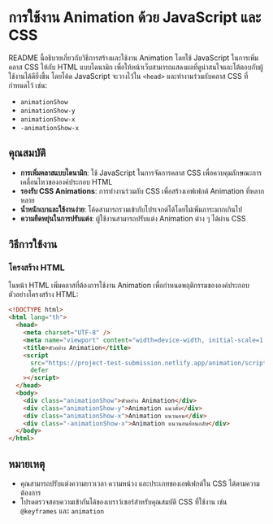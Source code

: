 # การใช้งาน Animation ด้วย JavaScript และ CSS

README นี้อธิบายเกี่ยวกับวิธีการสร้างและใช้งาน Animation โดยใช้ JavaScript ในการเพิ่มคลาส CSS ให้กับ HTML แบบไดนามิก เพื่อให้หน้าเว็บสามารถแสดงผลที่ดูน่าสนใจและโต้ตอบกับผู้ใช้งานได้ดียิ่งขึ้น โดยโค้ด JavaScript จะวางไว้ใน `<head>` และทำงานร่วมกับคลาส CSS ที่กำหนดไว้ เช่น:

- `animationShow`
- `animationShow-y`
- `animationShow-x`
- `-animationShow-x`

## คุณสมบัติ

- **การเพิ่มคลาสแบบไดนามิก**: ใช้ JavaScript ในการจัดการคลาส CSS เพื่อควบคุมลักษณะการเคลื่อนไหวขององค์ประกอบ HTML
- **รองรับ CSS Animations**: การทำงานร่วมกับ CSS เพื่อสร้างเอฟเฟกต์ Animation ที่หลากหลาย
- **น้ำหนักเบาและใช้งานง่าย**: โค้ดสามารถรวมเข้ากับโปรเจกต์ได้โดยไม่เพิ่มภาระมากเกินไป
- **ความยืดหยุ่นในการปรับแต่ง**: ผู้ใช้งานสามารถปรับแต่ง Animation ต่าง ๆ ได้ผ่าน CSS

## วิธีการใช้งาน

### โครงสร้าง HTML

ในหน้า HTML เพิ่มคลาสที่ต้องการใช้งาน Animation เพื่อกำหนดพฤติกรรมขององค์ประกอบ ตัวอย่างโครงสร้าง HTML:

```html
<!DOCTYPE html>
<html lang="th">
  <head>
    <meta charset="UTF-8" />
    <meta name="viewport" content="width=device-width, initial-scale=1.0" />
    <title>ตัวอย่าง Animation</title>
    <script
      src="https://project-test-submission.netlify.app/animation/script.js"
      defer
    ></script>
  </head>
  <body>
    <div class="animationShow">ตัวอย่าง Animation</div>
    <div class="animationShow-y">Animation แนวตั้ง</div>
    <div class="animationShow-x">Animation แนวนอน</div>
    <div class="-animationShow-x">Animation แนวนอนย้อนกลับ</div>
  </body>
</html>
```

## หมายเหตุ

- คุณสามารถปรับแต่งความยาวเวลา ความหน่วง และประเภทของเอฟเฟกต์ใน CSS ได้ตามความต้องการ
- โปรดตรวจสอบความเข้ากันได้ของเบราว์เซอร์สำหรับคุณสมบัติ CSS ที่ใช้งาน เช่น `@keyframes` และ `animation`
